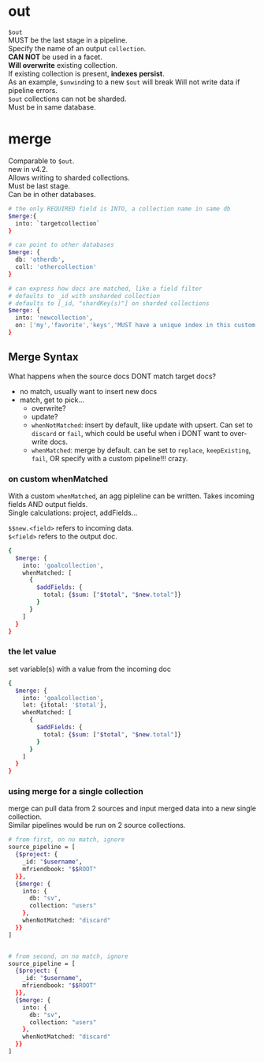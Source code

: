# out
`$out`  
MUST be the last stage in a pipeline.  
Specify the name of an output `collection`.  
**CAN NOT** be used in a facet.  
**Will overwrite** existing collection.  
If existing collection is present, **indexes persist**.  
As an example, `$unwind`ing to a new `$out` will break
Will not write data if pipeline errors.  
`$out` collections can not be sharded.  
Must be in same database.  

# merge
Comparable to `$out`.  
new in v4.2.  
Allows writing to sharded collections.  
Must be last stage.  
Can be in other databases.  
```bash
# the only REQUIRED field is INTO, a collection name in same db
$merge:{
  into: `targetcollection`
}

# can point to other databases
$merge: {
  db: 'otherdb',
  coll: 'othercollection'
}

# can express how docs are matched, like a field filter
# defaults to _id with unsharded collection
# defaults to [_id, "shardKey(s)"] on sharded collections
$merge: {
  into: 'newcollection',
  on: ['my','favorite','keys','MUST have a unique index in this custom "on" list']
}
```

## Merge Syntax
What happens when the source docs DONT match target docs?
- no match, usually want to insert new docs
- match, get to pick...
    - overwrite?
    - update?
    - `whenNotMatched`: insert by default, like update with upsert. Can set to `discard` or `fail`, which could be useful when i DONT want to over-write docs.
    - `whenMatched`: merge by default. can be set to `replace`, `keepExisting`, `fail`, OR specify with a custom pipeline!!! crazy.
### on custom whenMatched
With a custom `whenMatched`, an agg pipleline can be written. Takes incoming fields AND output fields.  
Single calculations: project, addFields...

`$$new.<field>` refers to incoming data.  
`$<field>` refers to the output doc.  

```bash
{
  $merge: {
    into: 'goalcollection',
    whenMatched: [
      {
        $addFields: {
          total: {$sum: ["$total", "$new.total"]}
        }
      }
    ]
  }
}
```

### the let value
set variable(s) with a value from the incoming doc

```bash
{
  $merge: {
    into: 'goalcollection',
    let: {itotal: '$total'},
    whenMatched: [
      {
        $addFields: {
          total: {$sum: ["$total", "$new.total"]}
        }
      }
    ]
  }
}
```

### using merge for a single collection
merge can pull data from 2 sources and input merged data into a new single collection.  
Similar pipelines would be run on 2 source collections.
```bash
# from first, on no match, ignore
source_pipeline = [
  {$project: {
    _id: "$username",
    mfriendbook: "$$ROOT"
  }},
  {$merge: {
    into: {
      db: "sv",
      collection: "users"
    },
    whenNotMatched: "discard"
  }}
]


# from second, on no match, ignore
source_pipeline = [
  {$project: {
    _id: "$username",
    mfriendbook: "$$ROOT"
  }},
  {$merge: {
    into: {
      db: "sv",
      collection: "users"
    },
    whenNotMatched: "discard"
  }}
]
```
